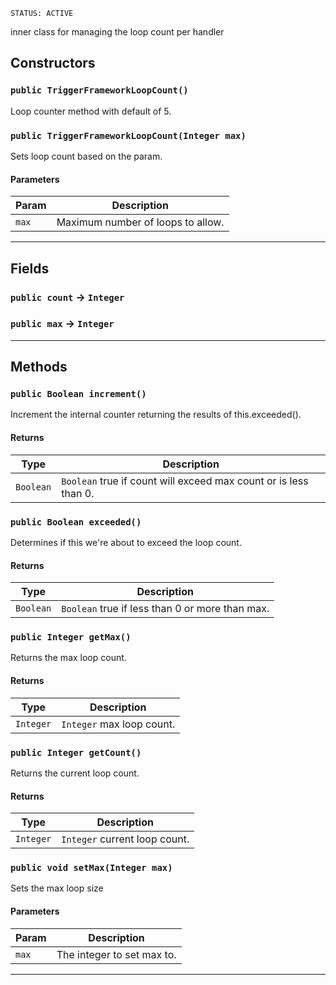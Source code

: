 `STATUS: ACTIVE`

inner class for managing the loop count per handler

## Constructors

### `public TriggerFrameworkLoopCount()`

Loop counter method with default of 5.

### `public TriggerFrameworkLoopCount(Integer max)`

Sets loop count based on the param.

#### Parameters

| Param | Description                       |
| ----- | --------------------------------- |
| `max` | Maximum number of loops to allow. |

---

## Fields

### `public count` → `Integer`

### `public max` → `Integer`

---

## Methods

### `public Boolean increment()`

Increment the internal counter returning the results of this.exceeded().

#### Returns

| Type      | Description                                                      |
| --------- | ---------------------------------------------------------------- |
| `Boolean` | `Boolean` true if count will exceed max count or is less than 0. |

### `public Boolean exceeded()`

Determines if this we're about to exceed the loop count.

#### Returns

| Type      | Description                                     |
| --------- | ----------------------------------------------- |
| `Boolean` | `Boolean` true if less than 0 or more than max. |

### `public Integer getMax()`

Returns the max loop count.

#### Returns

| Type      | Description               |
| --------- | ------------------------- |
| `Integer` | `Integer` max loop count. |

### `public Integer getCount()`

Returns the current loop count.

#### Returns

| Type      | Description                   |
| --------- | ----------------------------- |
| `Integer` | `Integer` current loop count. |

### `public void setMax(Integer max)`

Sets the max loop size

#### Parameters

| Param | Description                |
| ----- | -------------------------- |
| `max` | The integer to set max to. |

---
